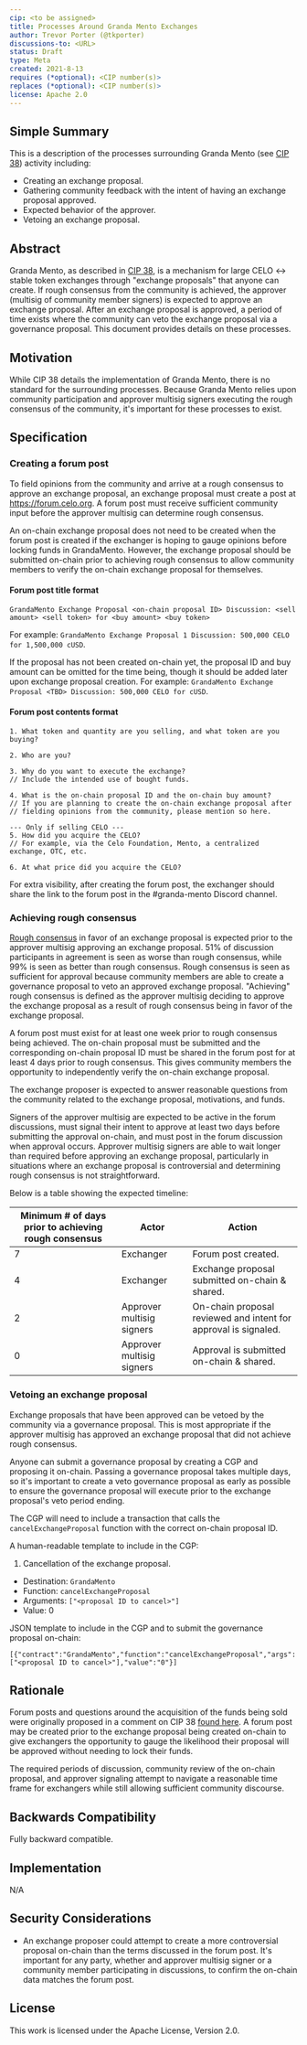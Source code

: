 ```yaml
---
cip: <to be assigned>
title: Processes Around Granda Mento Exchanges
author: Trevor Porter (@tkporter)
discussions-to: <URL>
status: Draft
type: Meta
created: 2021-8-13
requires (*optional): <CIP number(s)>
replaces (*optional): <CIP number(s)>
license: Apache 2.0
---
```


## Simple Summary
This is a description of the processes surrounding Granda Mento (see [CIP 38](cip-0038.md)) activity including:
* Creating an exchange proposal.
* Gathering community feedback with the intent of having an exchange proposal approved.
* Expected behavior of the approver.
* Vetoing an exchange proposal.

## Abstract
Granda Mento, as described in [CIP 38](cip-0038.md), is a mechanism for large CELO <-> stable token exchanges through "exchange proposals" that anyone can create. If rough consensus from the community is achieved, the approver (multisig of community member signers) is expected to approve an exchange proposal. After an exchange proposal is approved, a period of time exists where the community can veto the exchange proposal via a governance proposal. This document provides details on these processes.

## Motivation
While CIP 38 details the implementation of Granda Mento, there is no standard for the surrounding processes. Because Granda Mento relies upon community participation and approver multisig signers executing the rough consensus of the community, it's important for these processes to exist.

## Specification

### Creating a forum post

To field opinions from the community and arrive at a rough consensus to approve an exchange proposal, an exchange proposal must create a post at https://forum.celo.org. A forum post must receive sufficient community input before the approver multisig can determine rough consensus.

An on-chain exchange proposal does not need to be created when the forum post is created if the exchanger is hoping to gauge opinions before locking funds in GrandaMento. However, the exchange proposal should be submitted on-chain prior to achieving rough consensus to allow community members to verify the on-chain exchange proposal for themselves. 

#### Forum post title format

```
GrandaMento Exchange Proposal <on-chain proposal ID> Discussion: <sell amount> <sell token> for <buy amount> <buy token>
```
For example: `GrandaMento Exchange Proposal 1 Discussion: 500,000 CELO for 1,500,000 cUSD`.

If the proposal has not been created on-chain yet, the proposal ID and buy amount can be omitted for the time being, though it should be added later upon exchange proposal creation. For example: `GrandaMento Exchange Proposal <TBD> Discussion: 500,000 CELO for cUSD`.

#### Forum post contents format
```
1. What token and quantity are you selling, and what token are you buying?

2. Who are you?

3. Why do you want to execute the exchange?
// Include the intended use of bought funds.

4. What is the on-chain proposal ID and the on-chain buy amount?
// If you are planning to create the on-chain exchange proposal after
// fielding opinions from the community, please mention so here.

--- Only if selling CELO ---
5. How did you acquire the CELO?
// For example, via the Celo Foundation, Mento, a centralized exchange, OTC, etc.

6. At what price did you acquire the CELO?
```

For extra visibility, after creating the forum post, the exchanger should share the link to the forum post in the #granda-mento Discord channel.

### Achieving rough consensus

[Rough consensus](https://en.wikipedia.org/wiki/Rough_consensus) in favor of an exchange proposal is expected prior to the approver multisig approving an exchange proposal. 51% of discussion participants in agreement is seen as worse than rough consensus, while 99% is seen as better than rough consensus. Rough consensus is seen as sufficient for approval because community members are able to create a governance proposal to veto an approved exchange proposal. "Achieving" rough consensus is defined as the approver multisig deciding to approve the exchange proposal as a result of rough consensus being in favor of the exchange proposal.

A forum post must exist for at least one week prior to rough consensus being achieved. The on-chain proposal must be submitted and the corresponding on-chain proposal ID must be shared in the forum post for at least 4 days prior to rough consensus. This gives community members the opportunity to independently verify the on-chain exchange proposal.

The exchange proposer is expected to answer reasonable questions from the community related to the exchange proposal, motivations, and funds.

Signers of the approver multisig are expected to be active in the forum discussions, must signal their intent to approve at least two days before submitting the approval on-chain, and must post in the forum discussion when approval occurs. Approver multisig signers are able to wait longer than required before approving an exchange proposal, particularly in situations where an exchange proposal is controversial and determining rough consensus is not straightforward.

Below is a table showing the expected timeline:

| **Minimum # of days prior to achieving rough consensus** | **Actor**                 | **Action**                                                      |
|----------------------------------------------------------|---------------------------|-----------------------------------------------------------------|
| 7                                                        | Exchanger                 | Forum post created.                                             |
| 4                                                        | Exchanger                 | Exchange proposal submitted on-chain & shared.                  |
| 2                                                        | Approver multisig signers | On-chain proposal reviewed and intent for approval is signaled. |
| 0                                                        | Approver multisig signers | Approval is submitted on-chain & shared.                        |                      |

### Vetoing an exchange proposal

Exchange proposals that have been approved can be vetoed by the community via a governance proposal. This is most appropriate if the approver multisig has approved an exchange proposal that did not achieve rough consensus.

Anyone can submit a governance proposal by creating a CGP and proposing it on-chain. Passing a governance proposal takes multiple days, so it's important to create a veto governance proposal as early as possible to ensure the governance proposal will execute prior to the exchange proposal's veto period ending.

The CGP will need to include a transaction that calls the `cancelExchangeProposal` function with the correct on-chain proposal ID.

A human-readable template to include in the CGP:

1. Cancellation of the exchange proposal.
  - Destination: `GrandaMento`
  - Function: `cancelExchangeProposal`
  - Arguments: `["<proposal ID to cancel>"]`
  - Value: 0

JSON template to include in the CGP and to submit the governance proposal on-chain:

```
[{"contract":"GrandaMento","function":"cancelExchangeProposal","args":["<proposal ID to cancel>"],"value":"0"}]
```

## Rationale

Forum posts and questions around the acquisition of the funds being sold were originally proposed in a comment on CIP 38 [found here](https://github.com/celo-org/celo-proposals/pull/224#discussion_r639754818). A forum post may be created prior to the exchange proposal being created on-chain to give exchangers the opportunity to gauge the likelihood their proposal will be approved without needing to lock their funds.

The required periods of discussion, community review of the on-chain proposal, and approver signaling attempt to navigate a reasonable time frame for exchangers while still allowing sufficient community discourse.

## Backwards Compatibility

Fully backward compatible.

## Implementation

N/A

## Security Considerations

* An exchange proposer could attempt to create a more controversial proposal on-chain than the terms discussed in the forum post. It's important for any party, whether and approver multisig signer or a community member participating in discussions, to confirm the on-chain data matches the forum post.

## License
This work is licensed under the Apache License, Version 2.0.
